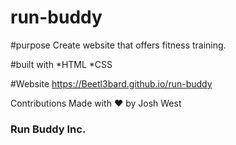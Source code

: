 # run-buddy

#purpose
Create website that offers fitness training.

#built with
*HTML
*CSS

#Website
https://Beetl3bard.github.io/run-buddy

Contributions
Made with ❤️ by Josh West

### Run Buddy Inc.